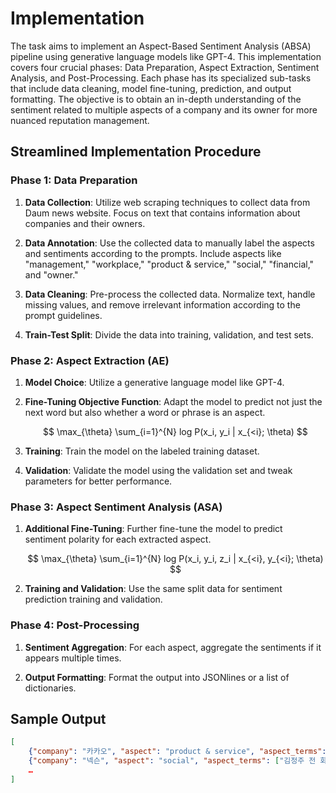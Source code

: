 # Implementation

The task aims to implement an Aspect-Based Sentiment Analysis (ABSA) pipeline using generative language models like GPT-4. This implementation covers four crucial phases: Data Preparation, Aspect Extraction, Sentiment Analysis, and Post-Processing. Each phase has its specialized sub-tasks that include data cleaning, model fine-tuning, prediction, and output formatting. The objective is to obtain an in-depth understanding of the sentiment related to multiple aspects of a company and its owner for more nuanced reputation management.

## Streamlined Implementation Procedure

### Phase 1: Data Preparation

1. **Data Collection**: Utilize web scraping techniques to collect data from Daum news website. Focus on text that contains information about companies and their owners.

2. **Data Annotation**: Use the collected data to manually label the aspects and sentiments according to the prompts. Include aspects like "management," "workplace," "product & service," "social," "financial," and "owner."

3. **Data Cleaning**: Pre-process the collected data. Normalize text, handle missing values, and remove irrelevant information according to the prompt guidelines.

4. **Train-Test Split**: Divide the data into training, validation, and test sets.

### Phase 2: Aspect Extraction (AE)

1. **Model Choice**: Utilize a generative language model like GPT-4.

2. **Fine-Tuning Objective Function**: Adapt the model to predict not just the next word but also whether a word or phrase is an aspect.

   $$
   \max_{\theta} \sum_{i=1}^{N} log P(x_i, y_i | x_{<i}; \theta)
   $$

3. **Training**: Train the model on the labeled training dataset.

4. **Validation**: Validate the model using the validation set and tweak parameters for better performance.

### Phase 3: Aspect Sentiment Analysis (ASA)

1. **Additional Fine-Tuning**: Further fine-tune the model to predict sentiment polarity for each extracted aspect.

   $$
   \max_{\theta} \sum_{i=1}^{N} log P(x_i, y_i, z_i | x_{<i}, y_{<i}; \theta)
   $$

2. **Training and Validation**: Use the same split data for sentiment prediction training and validation.

### Phase 4: Post-Processing

1. **Sentiment Aggregation**: For each aspect, aggregate the sentiments if it appears multiple times.

2. **Output Formatting**: Format the output into JSONlines or a list of dictionaries.

## Sample Output

```json
[
    {"company": "카카오", "aspect": "product & service", "aspect_terms": ["데이터센터 화재에 따른 먹통 사태", "데이터센터 화재에 따른 서비스 장애 피해지원 계획", "이모티콘 총 종 제공", "매출 손실 규모액에 따른 지원금 지급"], "opinion_terms": ["보상안 발표", "다양한 단체와 협의체를 구성하고 논의를 지속", "직접적인 피해가 큰 경우만 별도 과정을 거쳐 개별 지원", "사회적 책임 차원의 일괄 지원을 결정", "안정적인 서비스를 제공하겠다는 약속"], "sentiment": "positive"},
    {"company": "넥슨", "aspect": "social", "aspect_terms": ["김정주 전 회장의 가상자산 계좌가 해킹", "억원어치 가상자산이 도난당한 사실"], "opinion_terms": ["사망자의 가상자산은 제도가 없어 보호받지 못한다는 지적", "논란이 일었다"], "sentiment": "negative"},
    …
]
```
